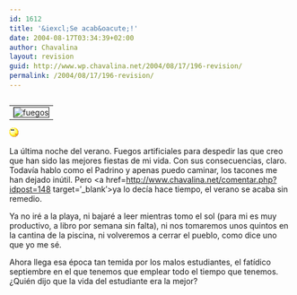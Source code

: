```yaml
---
id: 1612
title: '&iexcl;Se acab&oacute;!'
date: 2004-08-17T03:34:39+02:00
author: Chavalina
layout: revision
guid: http://www.wp.chavalina.net/2004/08/17/196-revision/
permalink: /2004/08/17/196-revision/
---
```

<table cellspacing="5" cellpadding="10" width="1" align="left">
  <tr>
    <td>
      <img src="http://www.chavalina.net/imagenes/fotos/fireworks.jpg" border="1" alt=fuegos artificiales" border="1">
    </td>
  </tr>
</table>

![emo](/imagenes/emoticonos/pensativo.gif) 

La &uacute;ltima noche del verano. Fuegos artificiales para despedir las que creo que han sido las mejores fiestas de mi vida. Con sus consecuencias, claro. Todav&iacute;a hablo como el Padrino y apenas puedo caminar, los tacones me han dejado in&uacute;til. Pero <a href=http://www.chavalina.net/comentar.php?idpost=148 target=&prime;_blank&prime;>ya lo dec&iacute;a hace tiempo</a>, el verano se acaba sin remedio. 

Ya no iré a la playa, ni bajaré a leer mientras tomo el sol (para mi es muy productivo, a libro por semana sin falta), ni nos tomaremos unos quintos en la cantina de la piscina, ni volveremos a cerrar el pueblo, como dice uno que yo me sé.

Ahora llega esa época tan temida por los malos estudiantes, el fat&iacute;dico septiembre en el que tenemos que emplear todo el tiempo que tenemos. &iquest;Quién dijo que la vida del estudiante era la mejor?